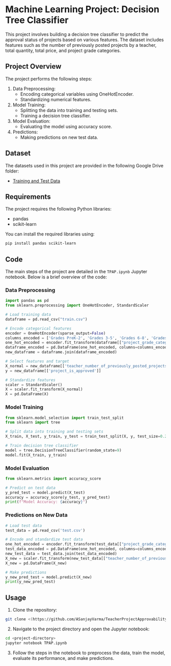 
# Machine Learning Project: Decision Tree Classifier

This project involves building a decision tree classifier to predict the approval status of projects based on various features. The dataset includes features such as the number of previously posted projects by a teacher, total quantity, total price, and project grade categories.

## Project Overview

The project performs the following steps:
1. Data Preprocessing:
   - Encoding categorical variables using OneHotEncoder.
   - Standardizing numerical features.
2. Model Training:
   - Splitting the data into training and testing sets.
   - Training a decision tree classifier.
3. Model Evaluation:
   - Evaluating the model using accuracy score.
4. Predictions:
   - Making predictions on new test data.

## Dataset

The datasets used in this project are provided in the following Google Drive folder:
- [Training and Test Data](https://drive.google.com/drive/folders/1xpYkIXglCbZfnRZT2QVUKkvfwDSWJWG8)

## Requirements

The project requires the following Python libraries:
- pandas
- scikit-learn

You can install the required libraries using:
```bash
pip install pandas scikit-learn
```

## Code

The main steps of the project are detailed in the `TPAP.ipynb` Jupyter notebook. Below is a brief overview of the code:

### Data Preprocessing

```python
import pandas as pd
from sklearn.preprocessing import OneHotEncoder, StandardScaler

# Load training data
dataframe = pd.read_csv("train.csv")

# Encode categorical features
encoder = OneHotEncoder(sparse_output=False)
columns_encoded = ['Grades PreK-2', 'Grades 3-5', 'Grades 6-8', 'Grades 9-12']
one_hot_encoded = encoder.fit_transform(dataframe[["project_grade_category"]])
dataframe_encoded = pd.DataFrame(one_hot_encoded, columns=columns_encoded)
new_dataframe = dataframe.join(dataframe_encoded)

# Select features and target
X_normal = new_dataframe[['teacher_number_of_previously_posted_projects', 'total_quantity', 'total_price', 'Grades PreK-2', 'Grades 3-5', 'Grades 6-8', 'Grades 9-12']]
y = new_dataframe[['project_is_approved']]

# Standardize features
scaler = StandardScaler()
X = scaler.fit_transform(X_normal)
X = pd.DataFrame(X)
```

### Model Training

```python
from sklearn.model_selection import train_test_split
from sklearn import tree

# Split data into training and testing sets
X_train, X_test, y_train, y_test = train_test_split(X, y, test_size=0.2, random_state=8)

# Train decision tree classifier
model = tree.DecisionTreeClassifier(random_state=9)
model.fit(X_train, y_train)
```

### Model Evaluation

```python
from sklearn.metrics import accuracy_score

# Predict on test data
y_pred_test = model.predict(X_test)
accuracy = accuracy_score(y_test, y_pred_test)
print(f"Model Accuracy: {accuracy}")
```

### Predictions on New Data

```python
# Load test data
test_data = pd.read_csv('test.csv')

# Encode and standardize test data
one_hot_encoded = encoder.fit_transform(test_data[["project_grade_category"]])
test_data_encoded = pd.DataFrame(one_hot_encoded, columns=columns_encoded)
new_test_data = test_data.join(test_data_encoded)
X_new = scaler.fit_transform(new_test_data[["teacher_number_of_previously_posted_projects", "total_quantity", "total_price", "Grades PreK-2", "Grades 3-5", "Grades 6-8", "Grades 9-12"]])
X_new = pd.DataFrame(X_new)

# Make predictions
y_new_pred_test = model.predict(X_new)
print(y_new_pred_test)
```

## Usage

1. Clone the repository:
```bash
git clone <(https://github.com/ASanjayVarma/TeacherProjectApprovability.git)>
```

2. Navigate to the project directory and open the Jupyter notebook:
```bash
cd <project-directory>
jupyter notebook TPAP.ipynb
```

3. Follow the steps in the notebook to preprocess the data, train the model, evaluate its performance, and make predictions.


